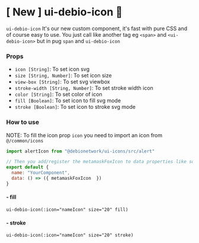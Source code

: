# [ New ] ui-debio-icon :tada:
`ui-debio-icon` It's our new custom component, it's fast with pure CSS and of course easy to use. You just call like another tag
eg `<span>` and `<ui-debio-icon>` but in pug `span` and `ui-debio-icon`

### Props
- `icon [String]`: To set icon svg
- `size [String, Number]`: To set icon size
- `view-box [String]`: To set svg viewbox
- `stroke-width [String, Number]`:  To set stroke width icon
- `color [String]`: To set color of icon
- `fill [Boolean]`: To set icon to fill svg mode
- `stroke [Boolean]`:  To set icon to stroke svg mode

### How to use

NOTE: To fill the icon prop `icon` you need to import an icon from `@/common/icons`

```js
import alertIcon from "@debionetwork/ui-icons/src/alert"

// Then you add/register the metamaskFoxIcon to data properties like so
export default {
  name: "YourComponent",
  data: () => ({ metamaskFoxIcon  })
}
```


#### - fill
```pug
ui-debio-icon(:icon="nameIcon" size="20" fill)
```

#### - stroke
```pug
ui-debio-icon(:icon="nameIcon" size="20" stroke)
```
